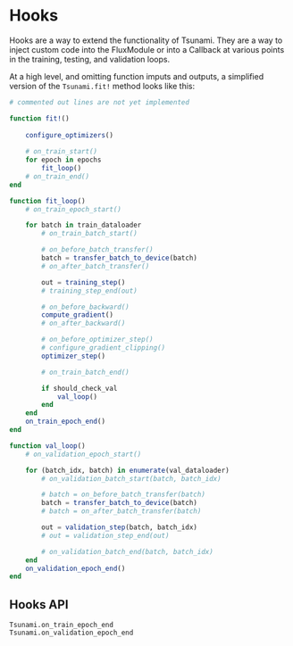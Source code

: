 # Hooks 

Hooks are a way to extend the functionality of Tsunami. They are a way to inject custom code into the FluxModule or
into a Callback at various points in the training, testing, and validation loops.

At a high level, and omitting function imputs and outputs, a simplified version of the `Tsunami.fit!` method looks like this:
```julia
# commented out lines are not yet implemented

function fit!()
    
    configure_optimizers()
    
    # on_train_start()
    for epoch in epochs
        fit_loop()
    # on_train_end()
end

function fit_loop()
    # on_train_epoch_start()

    for batch in train_dataloader
        # on_train_batch_start()

        # on_before_batch_transfer()
        batch = transfer_batch_to_device(batch)
        # on_after_batch_transfer()

        out = training_step()
        # training_step_end(out)

        # on_before_backward()
        compute_gradient()
        # on_after_backward()

        # on_before_optimizer_step()
        # configure_gradient_clipping()
        optimizer_step()

        # on_train_batch_end()

        if should_check_val
            val_loop()
        end
    end
    on_train_epoch_end()
end

function val_loop()
    # on_validation_epoch_start()

    for (batch_idx, batch) in enumerate(val_dataloader)
        # on_validation_batch_start(batch, batch_idx)

        # batch = on_before_batch_transfer(batch)
        batch = transfer_batch_to_device(batch)
        # batch = on_after_batch_transfer(batch)

        out = validation_step(batch, batch_idx)
        # out = validation_step_end(out)

        # on_validation_batch_end(batch, batch_idx)
    end
    on_validation_epoch_end()
end
```


## Hooks API

```@docs
Tsunami.on_train_epoch_end
Tsunami.on_validation_epoch_end
```
